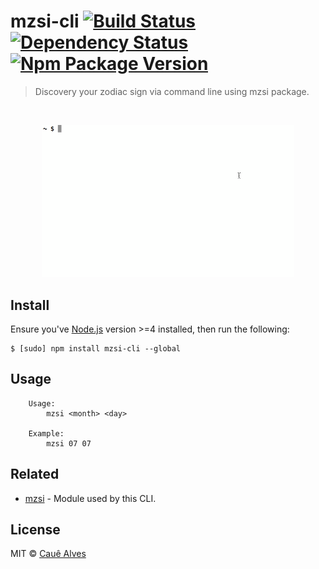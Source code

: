 # mzsi-cli [![Build Status](https://travis-ci.org/ceasbz/mzsi-cli.svg?branch=master)](https://travis-ci.org/ceasbz/mzsi-cli) [![Dependency Status](https://david-dm.org/ceasbz/mzsi-cli.svg?style=flat-square)](https://david-dm.org/ceasbz/mzsi-cli) [![Npm Package Version](https://img.shields.io/npm/v/mzsi-cli.svg?style=flat-square)](https://www.npmjs.org/package/mzsi-cli)

> Discovery your zodiac sign via command line using mzsi package.

<br />

<p align="center">
  <img width="80%" src="./screenshot.gif?raw=true" />
</p>

## Install 

Ensure you've [Node.js](https://nodejs.org) version >=4 installed, then run the following:

```
$ [sudo] npm install mzsi-cli --global 
```

## Usage
```
	Usage:
    	mzsi <month> <day>
      
  	Example:
    	mzsi 07 07
```

## Related
- [mzsi](https://github.com/ceasbz/mzsi) - Module used by this CLI.

## License

MIT © [Cauê Alves](./LICENSE)

